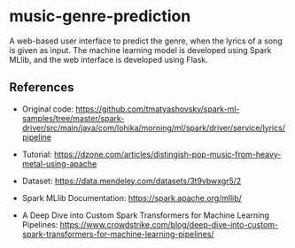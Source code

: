# music-genre-prediction
A web-based user interface to predict the genre, when the lyrics of a song is given as input. The machine learning model is developed using Spark MLlib, and the web interface is developed using Flask.


## References

+ Original code: https://github.com/tmatyashovsky/spark-ml-samples/tree/master/spark-driver/src/main/java/com/lohika/morning/ml/spark/driver/service/lyrics/pipeline

+ Tutorial: https://dzone.com/articles/distingish-pop-music-from-heavy-metal-using-apache

+ Dataset: https://data.mendeley.com/datasets/3t9vbwxgr5/2

+ Spark MLlib Documentation: https://spark.apache.org/mllib/

+ A Deep Dive into Custom Spark Transformers for Machine Learning Pipelines: https://www.crowdstrike.com/blog/deep-dive-into-custom-spark-transformers-for-machine-learning-pipelines/